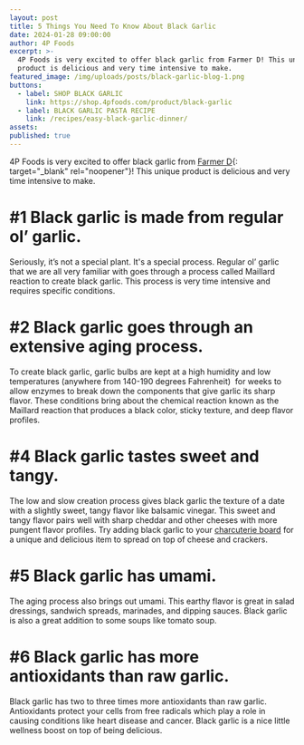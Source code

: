 ```yaml
---
layout: post
title: 5 Things You Need To Know About Black Garlic
date: 2024-01-28 09:00:00
author: 4P Foods
excerpt: >-
  4P Foods is very excited to offer black garlic from Farmer D! This unique
  product is delicious and very time intensive to make.
featured_image: /img/uploads/posts/black-garlic-blog-1.png
buttons:
  - label: SHOP BLACK GARLIC
    link: https://shop.4pfoods.com/product/black-garlic
  - label: BLACK GARLIC PASTA RECIPE
    link: /recipes/easy-black-garlic-dinner/
assets:
published: true
---
```

4P Foods is very excited to offer black garlic from [Farmer D](https://www.farmer-d.com/){: target="_blank" rel="noopener"}! This unique product is delicious and very time intensive to make.

# **\#1 Black garlic is made from regular ol’ garlic.**

Seriously, it’s not a special plant. It's a special process. Regular ol’ garlic that we are all very familiar with goes through a process called Maillard reaction to create black garlic. This process is very time intensive and requires specific conditions.

# **\#2 Black garlic goes through an extensive aging process.**

To create black garlic, garlic bulbs are kept at a high humidity and low temperatures (anywhere from 140-190 degrees Fahrenheit)&nbsp; for weeks to allow enzymes to break down the components that give garlic its sharp flavor. These conditions bring about the chemical reaction known as the Maillard reaction that produces a black color, sticky texture, and deep flavor profiles.

# **\#4 Black garlic tastes sweet and tangy.**

The low and slow creation process gives black garlic the texture of a date with a slightly sweet, tangy flavor like balsamic vinegar. This sweet and tangy flavor pairs well with sharp cheddar and other cheeses with more pungent flavor profiles. Try adding black garlic to your [charcuterie board](https://shop.4pfoods.com/product/the-perfect-charcuterie-board) for a unique and delicious item to spread on top of cheese and crackers.

# **\#5 Black garlic has umami.**

The aging process also brings out umami. This earthy flavor is great in salad dressings, sandwich spreads, marinades, and dipping sauces. Black garlic is also a great addition to some soups like tomato soup.

# **\#6 Black garlic has more antioxidants than raw garlic.**

Black garlic has two to three times more antioxidants than raw garlic. Antioxidants protect your cells from free radicals which play a role in causing conditions like heart disease and cancer. Black garlic is a nice little wellness boost on top of being delicious.